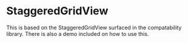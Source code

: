 StaggeredGridView
=================

This is based on the StaggeredGridView surfaced in the compatability library. There is also a demo included on how to use this.
